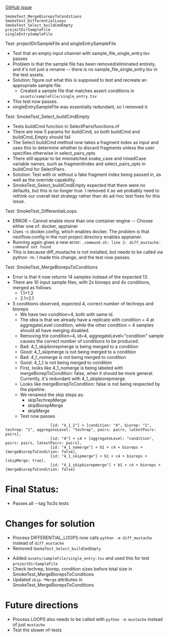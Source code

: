 [GitHub issue](https://github.com/bskubi/hich/issues/38)
```
SmokeTest_MergeBiorepsToConditions  
SmokeTest_DifferentialLoops  
SmokeTest_Select_buildCmdEmpty  
projectDirSampleFile  
singleEntrySampleFile
```

Test: projectDirSampleFile and singleEntrySampleFile
+ Test that an empty input channel with sample_file_single_entry.tsv passes
+ Problem is that the sample file has been removed/eliminated entirely, and it's not just a rename -- there is no sample_file_single_entry.tsv in the test assets.
+ Solution: figure out what this is supposed to test and recreate an appropriate sample file.
	+ Created a sample file that matches assert conditions in `assets/sampleFile/single_entry.tsv`
+ This test now passes.
+ singleEntrySampleFile was essentially redundant, so I removed it.


Test: SmokeTest_Select_buildCmdEmpty
+ Tests buildCmd function in SelectPairs/functions.nf
+ There are now 5 params for buildCmd, so both buildCmd and buildCmd_Empty should fail
+ The Select buildCmd method now takes a fragment index as input and uses this to determine whether to discard fragments unless the user specifies otherwise in select_pairs_opts
+ There still appear to be mismatched snake_case and mixedCase variable names, such as fragmentIndex and select_pairs_opts in buildCmd for SelectPairs.
+ Solution: Test with or without a fake fragment index being passed in, as well as the override capability.
+ SmokeTest_Select_buildCmdEmpty expected that there were no defaults, but this is no longer true. I removed it as we probably need to rethink our overall test strategy rather than do ad-hoc test fixes for this issue.

Test: SmokeTest_DifferentialLoops
+ ERROR ~ Cannot enable more than one container engine -- Choose either one of: docker, apptainer
+ Uses -c docker.config, which enables docker. The problem is that nextflow.config in the root project directory enables apptainer.
+ Running again gives a new error: `.command.sh: line 2: diff_mustache: command not found`
+ This is because diff_mustache is not installed, but needs to be called via python -m. I made this change, and the test now passes.

Test: SmokeTest_MergeBiorepsToConditions
+ Error is that it now returns 14 samples instead of the expected 13.
+ There are 10 input sample files, with 2x bioreps and 4x conditions, merged as follows:
	+ 1.1+1.2
	+ 2.1+2.1
+ 5 conditions observed, expected 4, correct number of techreps and bioreps
	+ We have two condition=4, both with same id.
	+ The idea is that we already have a replicate with condition = 4 at aggregateLevel condition, while the other condition = 4 samples should all have merging disabled.
	+ Removing the condition=4, id=4, aggregateLevel="condition" sample causes the correct number of conditions to be produced.
	+ Bad: 4_1_skipbiorepmerge is being merged to a condition
	+ Good: 4_1_skipmerge is not being merged to a condition
	+ Bad: 4_1_nomerge is not being merged to condition
	+ Good: 4_1_1 is not being merged to condition
	+ First, looks like 4_1_nomerge is being labeled with mergeBiorepToCondition: false, when it should be more general. Currently, it's redundant with 4_1_skipbiorepmerge.
	+ Looks like mergeBiorepToCondition: false is not being respected by the pipeline.
	+ We renamed the skip steps as:
		+ skipTechrepMerge
		+ skipBiorepMerge
		+ skipMerge
	+ Test now passes

```
                    [id: "4_1_1"] + [condition: "4", biorep: "1", techrep: "1", aggregateLevel: "techrep", pairs: pairs, latestPairs: pairs],
                    [id: "4"] + c4 + [aggregateLevel: "condition", pairs: pairs, latestPairs: pairs],
                    [id: "4_1_nomerge"] + b1 + c4 + bioreps + [mergeBiorepToCondition: false],
                    [id: "4_1_skipmerge"] + b1 + c4 + bioreps + [skipMerge: true],
                    [id: "4_1_skipbiorepmerge"] + b1 + c4 + bioreps + [mergeBiorepToCondition: false]
```
# Final Status:
+ Passes all --tag 1to3s tests
# Changes for solution
+ Process DIFFERENTIAL_LOOPS now calls `python -m diff_mustache` instead of `diff_mustache`
+ Removed `SmokeTest_Select_buildCmdEmpty`
* Added `assets/sampleFile/single_entry.tsv` and used this for test `projectDirSampleFile`
* Check techrep, biorep, condition sizes before total size in SmokeTest_MergeBiorepsToConditions 
* Updated `skip.*Merge` attributes in SmokeTest_MergeBiorepsToConditions

# Future directions
+ Process LOOPS also needs to be called with `python -m mustache` instead of just `mustache`
+ Test the slower nf-tests
